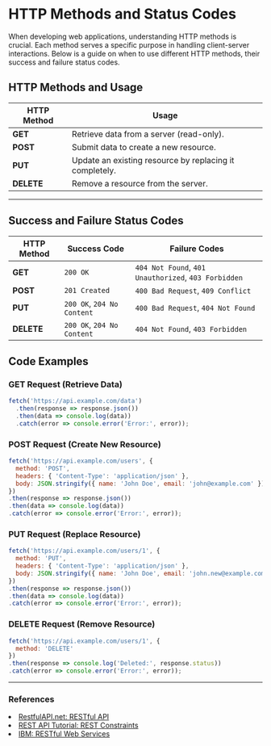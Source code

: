 # HTTP Methods and Status Codes

When developing web applications, understanding HTTP methods is crucial. Each method serves a specific purpose in handling client-server interactions. Below is a guide on when to use different HTTP methods, their success and failure status codes.

## HTTP Methods and Usage

| HTTP Method | Usage |
|------------|-------|
| **GET**    | Retrieve data from a server (read-only). |
| **POST**   | Submit data to create a new resource. |
| **PUT**    | Update an existing resource by replacing it completely. |x
| **DELETE** | Remove a resource from the server. |

---

## Success and Failure Status Codes

| HTTP Method | Success Code | Failure Codes |
|------------|--------------|--------------|
| **GET**    | `200 OK`      | `404 Not Found`, `401 Unauthorized`, `403 Forbidden` |
| **POST**   | `201 Created` | `400 Bad Request`, `409 Conflict` |
| **PUT**    | `200 OK`, `204 No Content` | `400 Bad Request`, `404 Not Found` |
| **DELETE** | `200 OK`, `204 No Content` | `404 Not Found`, `403 Forbidden` |


## Code Examples

### GET Request (Retrieve Data)
```javascript
fetch('https://api.example.com/data')
  .then(response => response.json())
  .then(data => console.log(data))
  .catch(error => console.error('Error:', error));
```

### POST Request (Create New Resource)
```javascript
fetch('https://api.example.com/users', {
  method: 'POST',
  headers: { 'Content-Type': 'application/json' },
  body: JSON.stringify({ name: 'John Doe', email: 'john@example.com' })
})
.then(response => response.json())
.then(data => console.log(data))
.catch(error => console.error('Error:', error));
```

### PUT Request (Replace Resource)
```javascript
fetch('https://api.example.com/users/1', {
  method: 'PUT',
  headers: { 'Content-Type': 'application/json' },
  body: JSON.stringify({ name: 'John Doe', email: 'john.new@example.com' })
})
.then(response => response.json())
.then(data => console.log(data))
.catch(error => console.error('Error:', error));
```

### DELETE Request (Remove Resource)
```javascript
fetch('https://api.example.com/users/1', {
  method: 'DELETE'
})
.then(response => console.log('Deleted:', response.status))
.catch(error => console.error('Error:', error));
```
---  


### References 
<li><a href='https://restfulapi.net/'>RestfulAPI.net: RESTful API</a></li>
<li><a href='https://www.restapitutorial.com/introduction/restconstraints'>REST API Tutorial: REST Constraints</a></li>
 <li><a href='https://developer.ibm.com/articles/ws-restful/'>IBM: RESTful Web Services</a></li>